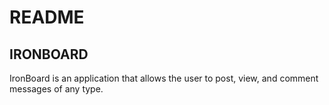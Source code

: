 # README

## IRONBOARD
IronBoard is an application that allows the user to post, view, and comment messages of any type. 